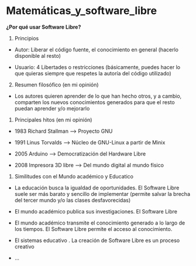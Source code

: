 # Matemáticas_y_software_libre

**¿Por qué usar Software Libre?**

1. Principios

  * Autor: Liberar el código fuente, el conocimiento en general (hacerlo disponible al resto)

  * Usuario: 4 Libertades o restricciones (básicamente, puedes hacer lo que quieras siempre que respetes la autoría del código utilizado)

2. Resumen filosófico (en mi opinión)

  * Los autores quieren aprender de lo que han hecho otros, y a cambio, comparten los nuevos conocimientos generados para que el resto puedan aprender y/o mejorarlo

1. Principales hitos (en mi opinión)

 * 1983 Richard Stallman --> Proyecto GNU

 * 1991 Linus Torvalds --> Núcleo de GNU-Linux a partir de Minix
 
 * 2005 Arduino --> Democratización del Hardware Libre
 
 * 2008 Impresora 3D libre --> Del mundo digital al mundo físico
 
1. Similitudes con el Mundo académico y Educatico

 * La educación busca la igualdad de oportunidades. El Software Libre suele ser más barato y sencillo de implementar (permite salvar la brecha del tercer mundo y/o las clases desfavorecidas)
 
 * El mundo académico publica sus investigaciones. El Software Libre
 
 * El mundo académico transmite el conocimiento generado a lo largo de los tiempos. El Software Libre permite el acceso al conocimiento.
 
 * El sistemas educativo . La creación de Software Libre es un proceso creativo
 
 * ...

